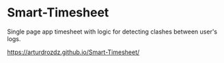 # Smart-Timesheet

Single page app timesheet with logic for detecting clashes between user's logs.

https://arturdrozdz.github.io/Smart-Timesheet/
